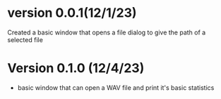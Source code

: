 # version 0.0.1(12/1/23)
Created a basic window that opens a file dialog to give the path of a selected file

# Version 0.1.0 (12/4/23)
- basic window that can open a WAV file and print it's basic statistics